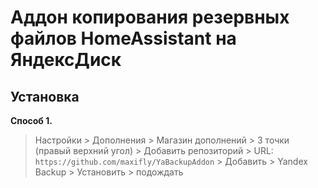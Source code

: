 # Аддон копирования резервных файлов HomeAssistant на ЯндексДиск


## Установка


**Способ 1.** 

> Настройки > Дополнения > Магазин дополнений > 3 точки (правый верхний угол) > Добавить репозиторий > URL: `https://github.com/maxifly/YaBackupAddon` > Добавить > Yandex Backup > Установить > подождать
